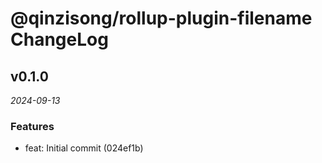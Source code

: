 # @qinzisong/rollup-plugin-filename ChangeLog

## v0.1.0

_2024-09-13_

### Features

- feat: Initial commit (024ef1b)
